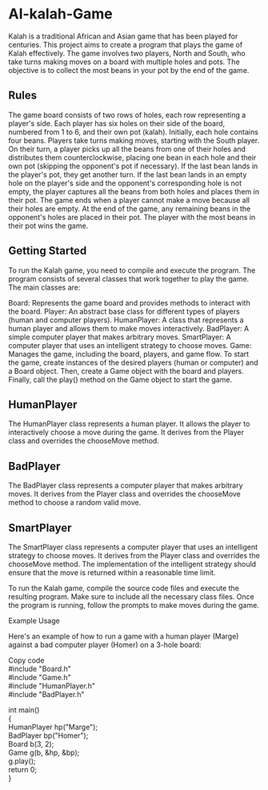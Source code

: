 # AI-kalah-Game

Kalah is a traditional African and Asian game that has been played for centuries. This project aims to create a program that plays the game of Kalah effectively. The game involves two players, North and South, who take turns making moves on a board with multiple holes and pots. The objective is to collect the most beans in your pot by the end of the game.

<h2> Rules </h2>

The game board consists of two rows of holes, each row representing a player's side.
Each player has six holes on their side of the board, numbered from 1 to 6, and their own pot (kalah).
Initially, each hole contains four beans.
Players take turns making moves, starting with the South player.
On their turn, a player picks up all the beans from one of their holes and distributes them counterclockwise, placing one bean in each hole and their own pot (skipping the opponent's pot if necessary).
If the last bean lands in the player's pot, they get another turn.
If the last bean lands in an empty hole on the player's side and the opponent's corresponding hole is not empty, the player captures all the beans from both holes and places them in their pot.
The game ends when a player cannot make a move because all their holes are empty.
At the end of the game, any remaining beans in the opponent's holes are placed in their pot.
The player with the most beans in their pot wins the game.

<h2>Getting Started</h2>

To run the Kalah game, you need to compile and execute the program. The program consists of several classes that work together to play the game. The main classes are:

Board: Represents the game board and provides methods to interact with the board.
Player: An abstract base class for different types of players (human and computer players).
HumanPlayer: A class that represents a human player and allows them to make moves interactively.
BadPlayer: A simple computer player that makes arbitrary moves.
SmartPlayer: A computer player that uses an intelligent strategy to choose moves.
Game: Manages the game, including the board, players, and game flow.
To start the game, create instances of the desired players (human or computer) and a Board object. Then, create a Game object with the board and players. Finally, call the play() method on the Game object to start the game.



<h2>HumanPlayer</h2>
The HumanPlayer class represents a human player. It allows the player to interactively choose a move during the game. It derives from the Player class and overrides the chooseMove method.

<h2>BadPlayer</h2>
The BadPlayer class represents a computer player that makes arbitrary moves. It derives from the Player class and overrides the chooseMove method to choose a random valid move.

<h2>SmartPlayer</h2>
The SmartPlayer class represents a computer player that uses an intelligent strategy to choose moves. It derives from the Player class and overrides the chooseMove method. The implementation of the intelligent strategy should ensure that the move is returned within a reasonable time limit.


To run the Kalah game, compile the source code files and execute the resulting program. Make sure to include all the necessary class files. Once the program is running, follow the prompts to make moves during the game.

Example Usage

Here's an example of how to run a game with a human player (Marge) against a bad computer player (Homer) on a 3-hole board:


Copy code <br>
#include "Board.h" <br>
#include "Game.h" <br>
#include "HumanPlayer.h" <br>
#include "BadPlayer.h" <br>

int main() <br>
{ <br>
    HumanPlayer hp("Marge"); <br>
    BadPlayer bp("Homer"); <br>
    Board b(3, 2); <br>
    Game g(b, &hp, &bp); <br>
    g.play(); <br>
    return 0; <br>
}
